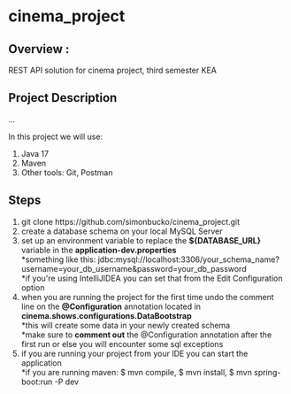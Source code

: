 # cinema_project
 
## Overview :
REST API solution for cinema project, third semester KEA

## Project Description
...

In this project we will use:
<ol>
  <li>Java 17</li>
  <li>Maven</li>
  <li>Other tools: Git, Postman</li>
 </ol>
 
 ## Steps
  <ol>
  <li>git clone https://github.com/simonbucko/cinema_project.git</li>
  <li>create a database schema on your local MySQL Server</li>
 <li>set up an environment variable to replace the <b>${DATABASE_URL}</b> variable in the <b>application-dev.properties</b></li>
      *something like this: jdbc:mysql://localhost:3306/your_schema_name?username=your_db_username&password=your_db_password
      <br/>
      *if you're using IntelliJIDEA you can set that from the Edit Configuration option
  <li>when you are running the project for the first time undo the comment line on the <b>@Configuration</b> annotation located in        <b>cinema.shows.configurations.DataBootstrap</b></li>
      *this will create some data in your newly created schema
      <br/>
 *make sure to <b>comment out</b> the @Configuration annotation after the first run or else you will encounter some sql exceptions
  <li>if you are running your project from your IDE you can start the application</li>
      *if you are running maven: $ mvn compile, $ mvn install, $ mvn spring-boot:run -P dev
 </ol>
 

 
